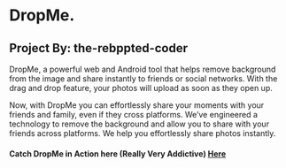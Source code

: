 # DropMe.

## Project By: the-rebppted-coder

DropMe, a powerful web and Android tool that helps remove background from the image and share instantly to friends or social networks. With the drag and drop feature, your photos will upload as soon as they open up. 

Now, with DropMe you can effortlessly share your moments with your friends and family, even if they cross platforms.
We’ve engineered a technology to remove the background and allow you to share with your friends across platforms. We help you effortlessly share photos instantly.
#### Catch DropMe in Action here (Really Very Addictive) [Here](https://drive.google.com/file/d/1fF_K1Jatb2j7eEBeki1G9OfviEbmHC9X/view?usp=sharing)
